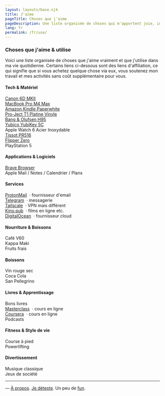 ```yaml
---
layout: layouts/base.njk
title: J'aime
pageTitle: Choses que j'aime
pageDescription: Une liste organisée de choses qui m'apportent joie, inspiration et émerveillement
lang: fr
permalink: /fr/use/
---
```


<div class="use-page">

### Choses que j'aime & utilise

<p class="use-intro">
Voici une liste organisée de choses que j'aime vraiment et que j'utilise dans ma vie quotidienne. Certains liens ci-dessous sont des liens d'affiliation, ce qui signifie que si vous achetez quelque chose via eux, vous soutenez mon travail et mes activités sans coût supplémentaire pour vous.
</p>

<div class="use-grid">
  <div class="use-category use-category--large">
    <div class="use-category-header">
      <h4>Tech & Matériel</h4>
    </div>
    <div class="use-items">
      <div class="use-item">
        <a href="https://amzn.to/46w9MCP">Canon 6D MKII</a>
      </div>
      <div class="use-item">
        <a href="https://amzn.to/4eIIzin">MacBook Pro M4 Max</a>
      </div>
      <div class="use-item">
        <a href="https://amzn.to/44PJPfe">Amazon Kindle Paperwhite</a>
      </div>
      <div class="use-item">
        <a href="https://amzn.to/40LWz55">Pro-Ject T1 Platine Vinyle</a>
      </div>
      <div class="use-item">
        <a href="https://amzn.to/46D636v">Bang & Olufsen H95</a>
      </div>
      <div class="use-item">
        <a href="https://amzn.to/3GJNYsT">Yubico YubiKey 5C</a>
      </div>
      <div class="use-item">
        Apple Watch 6 Acier Inoxydable
      </div>
      <div class="use-item">
        <a href="https://www.tissotwatches.com/en-ca/T1494621101100.html">Tissot PR516</a>
      </div>
      <div class="use-item">
        <a href="https://amzn.to/4lYiL4t">Flipper Zero</a>
      </div>
      <div class="use-item">
        PlayStation 5
      </div>
    </div>
  </div>

  <div class="use-category">
    <div class="use-category-header">
      <h4>Applications & Logiciels</h4>
    </div>
    <div class="use-items">
      <div class="use-item">
        <a href="https://brave.com/">Brave Browser</a>
      </div>
      <div class="use-item">
        Apple Mail / Notes / Calendrier / Plans
      </div>
    </div>
  </div>

  <div class="use-category">
    <div class="use-category-header">
      <h4>Services</h4>
    </div>
    <div class="use-items">
      <div class="use-item">
        <a href="https://proton.me/">ProtonMail</a> &nbsp;&middot; fournisseur d'email
      </div>
      <div class="use-item">
        <a href="https://telegram.org/">Telegram</a> &nbsp;&middot; messagerie
      </div>
      <div class="use-item">
        <a href="https://tailscale.com/">Tailscale</a> &nbsp;&middot; VPN mais différent
      </div>
      <div class="use-item">
        <a href="https://kino.pub/">Kino.pub</a> &nbsp;&middot; films en ligne etc.
      </div>
      <div class="use-item">
        <a href="https://m.do.co/c/815b044e19b0">DigitalOcean</a> &nbsp;&middot; fournisseur cloud
      </div>
    </div>
  </div>

  <div class="use-category">
    <div class="use-category-header">
      <h4>Nourriture & Boissons</h4>
    </div>
    <div class="use-items">
      <div class="use-item">
        Café V60
      </div>
      <div class="use-item">
        Kappa Maki
      </div>
      <div class="use-item">
        Fruits frais
      </div>
    </div>
  </div>

  <div class="use-category">
    <div class="use-category-header">
      <h4>Boissons</h4>
    </div>
    <div class="use-items">
      <div class="use-item">
        Vin rouge sec
      </div>
      <div class="use-item">
        Coca Cola
      </div>
      <div class="use-item">
        San Pellegrino
      </div>
    </div>
  </div>

  <div class="use-category">
    <div class="use-category-header">
      <h4>Livres & Apprentissage</h4>
    </div>
    <div class="use-items">
      <div class="use-item">
        Bons livres
      </div>
      <div class="use-item">
        <a href="https://masterclass.com">Masterclass</a> &nbsp;&middot; cours en ligne
      </div>
      <div class="use-item">
        <a href="https://coursera.com">Coursera</a> &nbsp;&middot; cours en ligne
      </div>
      <div class="use-item">
        Podcasts
      </div>
    </div>
  </div>

  <div class="use-category">
    <div class="use-category-header">
      <h4>Fitness & Style de vie</h4>
    </div>
    <div class="use-items">
      <div class="use-item">
        Course à pied
      </div>
      <div class="use-item">
        Powerlifting
      </div>
    </div>
  </div>

  <div class="use-category">
    <div class="use-category-header">
      <h4>Divertissement</h4>
    </div>
    <div class="use-items">
      <div class="use-item">
        Musique classique
      </div>
      <div class="use-item">
        Jeux de société
      </div>
    </div>
  </div>
</div>

</div>

---
— [À propos](/fr/whoami/). [Je déteste](/fr/hate/). Un peu de [fun](/fr/fun/). 